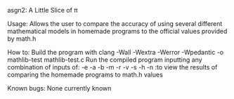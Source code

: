 asgn2: A Little Slice of π

Usage: Allows the user to compare the accuracy of using several different mathematical models in homemade programs to the official values provided by math.h

How to: Build the program with clang -Wall -Wextra -Werror -Wpedantic -o mathlib-test mathlib-test.c
Run the compiled program inputting any combination of inputs of: -e -a -b -m -r -v -s -h -n :to view the results
of comparing the homemade programs to math.h values

Known bugs: None currently known